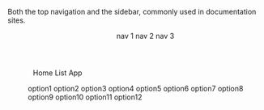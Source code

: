 ﻿<Codebox Title="Header Sider">
    <Description>
        <p>
            Both the top navigation and the sidebar, commonly used in documentation sites.
        </p>
    </Description>
    <Demo>
        <Layout>
            <Header Class="header">
                <div class="logo" />
                <Menu Theme="MenuTheme.Dark" Mode="MenuMode.Horizontal" DefaultSelectedItems="@(new[] {"2"})">
                    <MenuItem Key="1">nav 1</MenuItem>
                    <MenuItem Key="2">nav 2</MenuItem>
                    <MenuItem Key="3">nav 3</MenuItem>
                </Menu>
            </Header>
            <Content style="padding: 0 50px">
                    <Breadcrumb style="margin: 16px 0">
                        <BreadcrumbItem>Home</BreadcrumbItem>
                        <BreadcrumbItem>List</BreadcrumbItem>
                        <BreadcrumbItem>App</BreadcrumbItem>
                    </Breadcrumb>
                <Layout style="padding: 24px 0;background:#fff">
                    <Sider style="background:#fff">
                        <Menu Mode="MenuMode.Inline"
                              DefaultSelectedItems="@(new[] {"1"})"
                              DefaultOpenSubMenus="@(new[] {"sub1"})"
                              style="height:100%;">
                            <SubMenu Key="sub1">
                                <Title>
                                    <Icon Type="IconType.Outlined.User" />
                                    <span>subnav 1</span>
                                </Title>
                                <Children>
                                    <MenuItem Key="1">option1</MenuItem>
                                    <MenuItem Key="2">option2</MenuItem>
                                    <MenuItem Key="3">option3</MenuItem>
                                    <MenuItem Key="4">option4</MenuItem>
                                </Children>
                            </SubMenu>
                            <SubMenu Key="sub2">
                                <Title>
                                    <Icon Type="IconType.Outlined.Laptop" />
                                    <span>subnav 2</span>
                                </Title>
                                <Children>
                                    <MenuItem key="5">option5</MenuItem>
                                    <MenuItem key="6">option6</MenuItem>
                                    <MenuItem key="7">option7</MenuItem>
                                    <MenuItem key="8">option8</MenuItem>
                                </Children>
                            </SubMenu>
                            <SubMenu key="sub3">
                                <Title>
                                    <Icon Type="IconType.Outlined.Notification" />
                                    <span>subnav 3</span>
                                </Title>
                                <Children>
                                    <MenuItem key="9">option9</MenuItem>
                                    <MenuItem key="10">option10</MenuItem>
                                    <MenuItem key="11">option11</MenuItem>
                                    <MenuItem key="12">option12</MenuItem>
                                </Children>
                            </SubMenu>
                        </Menu>
                    </Sider>
                    <Content style="padding: 0 24px; min-height: 280px">Content</Content>
                </Layout>
            </Content>
            <Footer style="text-align:center;">Ant Design ©2018 Created by Ant UED</Footer>
        </Layout>
    </Demo>
</Codebox>

<style>
    #components-layout-demo-siderheader .logo {
        width: 120px;
        height: 31px;
        background: rgba(255, 255, 255, 0.2);
        margin: 16px 28px 16px 0;
        float: left;
    }
</style>
